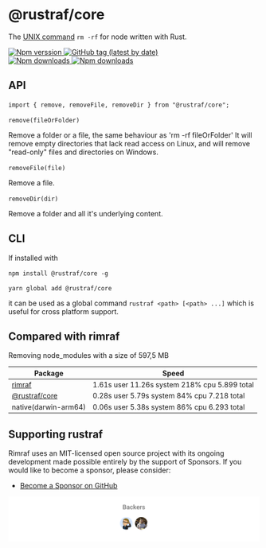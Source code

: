 # @rustraf/core
The [UNIX command](<http://en.wikipedia.org/wiki/Rm_(Unix)>) `rm -rf` for node written with Rust.

<a href="https://www.npmjs.com/package/@rustraf/core">
  <img alt="Npm verssion" src="https://img.shields.io/npm/v/@rustraf/core?style=for-the-badge"/>
</a>

<a href="https://www.npmjs.com/package/@rustraf/core">
  <img alt="GitHub tag (latest by date)" src="https://img.shields.io/github/v/tag/stijnvanhulle/rustraf?style=for-the-badge"/>
</a>
</br>

<a href="https://www.npmjs.com/package/@rustraf/core">
  <img alt="Npm downloads" src="https://img.shields.io/bundlephobia/min/@rustraf/core?style=for-the-badge"/>
</a>

<a href="https://www.npmjs.com/package/@rustraf/core">
  <img alt="Npm downloads" src="https://img.shields.io/npm/dm/@rustraf/core?style=for-the-badge"/>
</a>



## API

```
import { remove, removeFile, removeDir } from "@rustraf/core";
```

`remove(fileOrFolder)`

Remove a folder or a file, the same behaviour as 'rm -rf fileOrFolder'
It will remove empty directories that lack read access on Linux, and will remove "read-only" files and directories on Windows.

`removeFile(file)`

Remove a file.

`removeDir(dir)`

Remove a folder and all it's underlying content.

## CLI

If installed with

```
npm install @rustraf/core -g
```

```
yarn global add @rustraf/core
```

it can be used as a global
command `rustraf <path> [<path> ...]` which is useful for cross platform support.


## Compared with rimraf
Removing node_modules with a size of 597,5 MB

| Package | Speed                                         |
|---------|-----------------------------------------------|
| [rimraf](https://www.npmjs.com/package/rimraf)  | 1.61s user 11.26s system 218% cpu 5.899 total |
| [@rustraf/core](https://www.npmjs.com/package/@rustraf/core) | 0.28s user 5.79s system 84% cpu 7.218 total   |
| native(darwin-arm64) | 0.06s user 5.38s system 86% cpu 6.293 total |

## Supporting rustraf

Rimraf uses an MIT-licensed open source project with its ongoing development made possible entirely by the support of Sponsors. If you would like to become a sponsor, please consider:

- [Become a Sponsor on GitHub](https://github.com/sponsors/stijnvanhulle)

<p align="center">
  <a href="https://github.com/sponsors/stijnvanhulle">
    <img src="https://raw.githubusercontent.com/stijnvanhulle/sponsors/main/sponsors.svg" alt="My sponsors" />
  </a>
</p>



